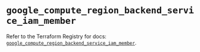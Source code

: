 # `google_compute_region_backend_service_iam_member`

Refer to the Terraform Registry for docs: [`google_compute_region_backend_service_iam_member`](https://registry.terraform.io/providers/hashicorp/google-beta/6.31.0/docs/resources/google_compute_region_backend_service_iam_member).
